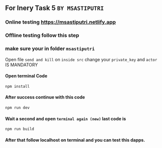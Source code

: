## For Inery Task 5 ```BY MSASTIPUTRI```

### Online testing <a href="https://msastiputri.netlify.app">https://msastiputri.netlify.app</a>

### Offline testing follow this step

### make sure your in folder ``msastiputri``

Open file ``send and kill`` on ``inside src``  change your ``private_key`` and ``actor`` IS MANDATORY

#### Open terminal Code
```
npm install
```
#### After success continue with this code
```
npm run dev
```
#### Wait a second and open ``terminal again (new)`` last code is
```
npm run build
```

#### After that follow localhost on terminal and you can test this dapps.






